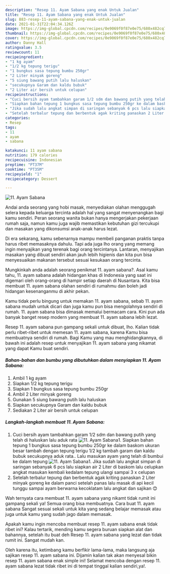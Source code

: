 ```yaml
---
description: "Resep 11. Ayam Sabana yang enak Untuk Jualan"
title: "Resep 11. Ayam Sabana yang enak Untuk Jualan"
slug: 883-resep-11-ayam-sabana-yang-enak-untuk-jualan
date: 2021-01-31T22:04:34.126Z
image: https://img-global.cpcdn.com/recipes/0e9069f0f87e0e75/680x482cq70/11-ayam-sabana-foto-resep-utama.jpg
thumbnail: https://img-global.cpcdn.com/recipes/0e9069f0f87e0e75/680x482cq70/11-ayam-sabana-foto-resep-utama.jpg
cover: https://img-global.cpcdn.com/recipes/0e9069f0f87e0e75/680x482cq70/11-ayam-sabana-foto-resep-utama.jpg
author: Danny Hall
ratingvalue: 3.5
reviewcount: 11
recipeingredient:
- "1 kg ayam"
- "1/2 kg tepung terigu"
- "1 bungkus sasa tepung bumbu 250gr"
- "2 Liter minyak goreng"
- "5 siung bawang putih lalu haluskan"
- "secukupnya Garam dan kaldu bubuk"
- "2 Liter air bersih untuk celupan"
recipeinstructions:
- "Cuci bersih ayam tambahkan garam 1/2 sdm dan bawang putih yang telah di haluskan lalu aduk rata"
- "Siapkan bahan tepung 1 bungkus sasa tepung bumbu 250gr ke dalam baskom ukuran besar tambah dengan tepung terigu 1/2 kg tambah garam dan kaldu bubuk secukupnya aduk rata.. Lalu masukan ayam yang telah di bumbui ke dalam tepung"
- "Jika sudah lalu angkat simpan di saringan sebanyak 6 pcs lalu siapkan air 2 Liter di baskom lalu celupkan angkat masukan kembali kedalam tepung ulangi sampai 3 x celupan"
- "Setelah terbalur tepung dan berbentuk agak kriting panaskan 2 Liter minyak goreng ke dalam panci setelah panas lalu masak di api kecil tunggu sampai ayam berwarna kecoklatam lalu angkat dan sajikan 😊"
categories:
- Resep
tags:
- 11
- ayam
- sabana

katakunci: 11 ayam sabana 
nutrition: 179 calories
recipecuisine: Indonesian
preptime: "PT37M"
cooktime: "PT35M"
recipeyield: "1"
recipecategory: Dessert

---
```



![11. Ayam Sabana](https://img-global.cpcdn.com/recipes/0e9069f0f87e0e75/680x482cq70/11-ayam-sabana-foto-resep-utama.jpg)

Andai anda seorang yang hobi masak, menyediakan olahan menggugah selera kepada keluarga tercinta adalah hal yang sangat menyenangkan bagi kamu sendiri. Peran seorang  wanita bukan hanya mengerjakan pekerjaan rumah saja, namun kamu juga wajib memastikan kebutuhan gizi tercukupi dan masakan yang dikonsumsi anak-anak harus lezat.

Di era  sekarang, kamu sebenarnya mampu membeli panganan praktis tanpa harus ribet memasaknya dahulu. Tapi ada juga lho orang yang memang ingin menyajikan yang terenak bagi orang tercintanya. Lantaran, menyajikan masakan yang dibuat sendiri akan jauh lebih higienis dan kita pun bisa menyesuaikan makanan tersebut sesuai kesukaan orang tercinta. 



Mungkinkah anda adalah seorang penikmat 11. ayam sabana?. Asal kamu tahu, 11. ayam sabana adalah hidangan khas di Indonesia yang saat ini digemari oleh orang-orang di hampir setiap daerah di Nusantara. Kita bisa membuat 11. ayam sabana olahan sendiri di rumahmu dan boleh jadi hidangan kesenanganmu di akhir pekan.

Kamu tidak perlu bingung untuk memakan 11. ayam sabana, sebab 11. ayam sabana mudah untuk dicari dan juga kamu pun bisa mengolahnya sendiri di rumah. 11. ayam sabana bisa dimasak memalui bermacam cara. Kini pun ada banyak banget resep modern yang membuat 11. ayam sabana lebih lezat.

Resep 11. ayam sabana pun gampang sekali untuk dibuat, lho. Kalian tidak perlu ribet-ribet untuk memesan 11. ayam sabana, karena Kamu bisa membuatnya sendiri di rumah. Bagi Kamu yang mau menghidangkannya, di bawah ini adalah resep untuk menyajikan 11. ayam sabana yang nikamat yang dapat Kamu buat sendiri.

<!--inarticleads1-->

##### Bahan-bahan dan bumbu yang dibutuhkan dalam menyiapkan 11. Ayam Sabana:

1. Ambil 1 kg ayam
1. Siapkan 1/2 kg tepung terigu
1. Siapkan 1 bungkus sasa tepung bumbu 250gr
1. Ambil 2 Liter minyak goreng
1. Gunakan 5 siung bawang putih lalu haluskan
1. Siapkan secukupnya Garam dan kaldu bubuk
1. Sediakan 2 Liter air bersih untuk celupan




<!--inarticleads2-->

##### Langkah-langkah membuat 11. Ayam Sabana:

1. Cuci bersih ayam tambahkan garam 1/2 sdm dan bawang putih yang telah di haluskan lalu aduk rata
<img src="https://img-global.cpcdn.com/steps/d8092adb7d0d3768/160x128cq70/11-ayam-sabana-langkah-memasak-1-foto.jpg" alt="11. Ayam Sabana">1. Siapkan bahan tepung 1 bungkus sasa tepung bumbu 250gr ke dalam baskom ukuran besar tambah dengan tepung terigu 1/2 kg tambah garam dan kaldu bubuk secukupnya aduk rata.. Lalu masukan ayam yang telah di bumbui ke dalam tepung
<img src="https://img-global.cpcdn.com/steps/f1879866c59dc026/160x128cq70/11-ayam-sabana-langkah-memasak-2-foto.jpg" alt="11. Ayam Sabana">1. Jika sudah lalu angkat simpan di saringan sebanyak 6 pcs lalu siapkan air 2 Liter di baskom lalu celupkan angkat masukan kembali kedalam tepung ulangi sampai 3 x celupan
1. Setelah terbalur tepung dan berbentuk agak kriting panaskan 2 Liter minyak goreng ke dalam panci setelah panas lalu masak di api kecil tunggu sampai ayam berwarna kecoklatam lalu angkat dan sajikan 😊




Wah ternyata cara membuat 11. ayam sabana yang nikamt tidak rumit ini gampang sekali ya! Semua orang bisa membuatnya. Cara buat 11. ayam sabana Sangat sesuai sekali untuk kita yang sedang belajar memasak atau juga untuk kamu yang sudah jago dalam memasak.

Apakah kamu ingin mencoba membuat resep 11. ayam sabana enak tidak ribet ini? Kalau tertarik, mending kamu segera buruan siapkan alat dan bahannya, setelah itu buat deh Resep 11. ayam sabana yang lezat dan tidak rumit ini. Sangat mudah kan. 

Oleh karena itu, ketimbang kamu berfikir lama-lama, maka langsung aja sajikan resep 11. ayam sabana ini. Dijamin kalian tak akan menyesal bikin resep 11. ayam sabana enak simple ini! Selamat mencoba dengan resep 11. ayam sabana lezat tidak ribet ini di tempat tinggal kalian sendiri,ya!.

